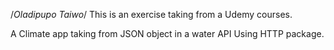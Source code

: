 /*Oladipupo Taiwo*/
This is an exercise taking from a Udemy courses.

A Climate app taking from JSON object in a water API
Using HTTP package.
